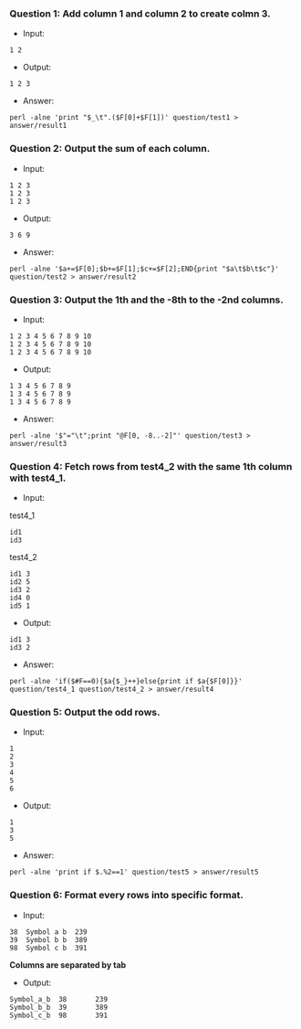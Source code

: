 ### Question 1: Add column 1 and column 2 to create colmn 3.
* Input:
```
1 2
```
* Output:
```
1 2 3
```
* Answer:
```
perl -alne 'print "$_\t".($F[0]+$F[1])' question/test1 > answer/result1
```

### Question 2: Output the sum of each column.
* Input:
```
1 2 3
1 2 3
1 2 3
```
* Output:
```
3 6 9
```
* Answer:
```
perl -alne '$a+=$F[0];$b+=$F[1];$c+=$F[2];END{print "$a\t$b\t$c"}' question/test2 > answer/result2
```

### Question 3: Output the 1th and the -8th to the -2nd columns.
* Input:
```
1 2 3 4 5 6 7 8 9 10
1 2 3 4 5 6 7 8 9 10
1 2 3 4 5 6 7 8 9 10
```
* Output:
```
1 3 4 5 6 7 8 9
1 3 4 5 6 7 8 9
1 3 4 5 6 7 8 9
```
* Answer:
```
perl -alne '$"="\t";print "@F[0, -8..-2]"' question/test3 > answer/result3
```

### Question 4: Fetch rows from test4_2 with the same 1th column with test4_1.
* Input:

test4_1
```
id1
id3
```

test4_2
```
id1 3
id2 5
id3 2
id4 0
id5 1
```
* Output:
```
id1 3
id3 2
```
* Answer:
```
perl -alne 'if($#F==0){$a{$_}++}else{print if $a{$F[0]}}' question/test4_1 question/test4_2 > answer/result4
```

### Question 5: Output the odd rows.
* Input:
```
1
2
3
4
5
6
```
* Output:
```
1
3
5
```
* Answer:
```
perl -alne 'print if $.%2==1' question/test5 > answer/result5
```

### Question 6: Format every rows into specific format.
* Input:
```
38	Symbol a b	239
39	Symbol b b	389
98	Symbol c b	391
```
**Columns are separated by tab**

* Output:
```
Symbol_a_b	38	     239
Symbol_b_b	39	     389
Symbol_c_b	98	     391
```
